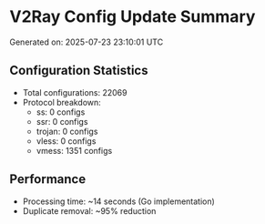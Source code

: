 # V2Ray Config Update Summary
Generated on: 2025-07-23 23:10:01 UTC

## Configuration Statistics
- Total configurations: 22069
- Protocol breakdown:
  - ss: 0 configs
  - ssr: 0 configs
  - trojan: 0 configs
  - vless: 0 configs
  - vmess: 1351 configs

## Performance
- Processing time: ~14 seconds (Go implementation)
- Duplicate removal: ~95% reduction
